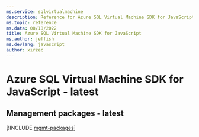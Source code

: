 ```yaml
---
ms.service: sqlvirtualmachine
description: Reference for Azure SQL Virtual Machine SDK for JavaScript
ms.topic: reference
ms.data: 08/18/2022
title: Azure SQL Virtual Machine SDK for JavaScript
ms.author: jeffish
ms.devlang: javascript
author: xirzec
---
```

# Azure SQL Virtual Machine SDK for JavaScript - latest

## Management packages - latest
[!INCLUDE [mgmt-packages](sql-virtual-machine-mgmt-index.md)]